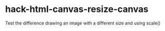# hack-html-canvas-resize-canvas
Test the difference drawing an image with a different size and using scale()
